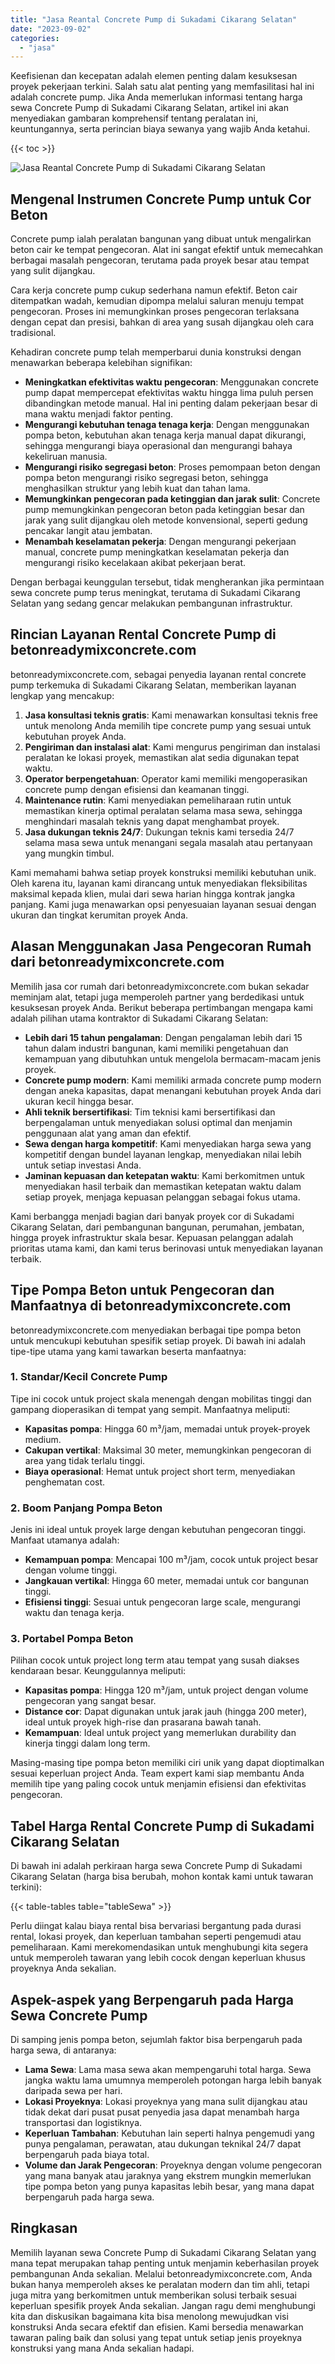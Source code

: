 ```yaml
---
title: "Jasa Reantal Concrete Pump di Sukadami Cikarang Selatan"
date: "2023-09-02"
categories: 
  - "jasa"
---
```


Keefisienan dan kecepatan adalah elemen penting dalam kesuksesan proyek pekerjaan terkini. Salah satu alat penting yang memfasilitasi hal ini adalah concrete pump. Jika Anda memerlukan informasi tentang harga sewa Concrete Pump di Sukadami Cikarang Selatan, artikel ini akan menyediakan gambaran komprehensif tentang peralatan ini, keuntungannya, serta perincian biaya sewanya yang wajib Anda ketahui.

{{< toc >}}

![Jasa Reantal Concrete Pump di Sukadami Cikarang Selatan](https://betoncor8.github.io/pump/concrete-pump%20(13).png)

## Mengenal Instrumen Concrete Pump untuk Cor Beton

Concrete pump ialah peralatan bangunan yang dibuat untuk mengalirkan beton cair ke tempat pengecoran. Alat ini sangat efektif untuk memecahkan berbagai masalah pengecoran, terutama pada proyek besar atau tempat yang sulit dijangkau.

Cara kerja concrete pump cukup sederhana namun efektif. Beton cair ditempatkan wadah, kemudian dipompa melalui saluran menuju tempat pengecoran. Proses ini memungkinkan proses pengecoran terlaksana dengan cepat dan presisi, bahkan di area yang susah dijangkau oleh cara tradisional.

Kehadiran concrete pump telah memperbarui dunia konstruksi dengan menawarkan beberapa kelebihan signifikan:

- **Meningkatkan efektivitas waktu pengecoran**: Menggunakan concrete pump dapat mempercepat efektivitas waktu hingga lima puluh persen dibandingkan metode manual. Hal ini penting dalam pekerjaan besar di mana waktu menjadi faktor penting.
- **Mengurangi kebutuhan tenaga tenaga kerja**: Dengan menggunakan pompa beton, kebutuhan akan tenaga kerja manual dapat dikurangi, sehingga mengurangi biaya operasional dan mengurangi bahaya kekeliruan manusia.
- **Mengurangi risiko segregasi beton**: Proses pemompaan beton dengan pompa beton mengurangi risiko segregasi beton, sehingga menghasilkan struktur yang lebih kuat dan tahan lama.
- **Memungkinkan pengecoran pada ketinggian dan jarak sulit**: Concrete pump memungkinkan pengecoran beton pada ketinggian besar dan jarak yang sulit dijangkau oleh metode konvensional, seperti gedung pencakar langit atau jembatan.
- **Menambah keselamatan pekerja**: Dengan mengurangi pekerjaan manual, concrete pump meningkatkan keselamatan pekerja dan mengurangi risiko kecelakaan akibat pekerjaan berat.

Dengan berbagai keunggulan tersebut, tidak mengherankan jika permintaan sewa concrete pump terus meningkat, terutama di Sukadami Cikarang Selatan yang sedang gencar melakukan pembangunan infrastruktur.

## Rincian Layanan Rental Concrete Pump di betonreadymixconcrete.com

betonreadymixconcrete.com, sebagai penyedia layanan rental concrete pump terkemuka di Sukadami Cikarang Selatan, memberikan layanan lengkap yang mencakup:

1. **Jasa konsultasi teknis gratis**: Kami menawarkan konsultasi teknis free untuk menolong Anda memilih tipe concrete pump yang sesuai untuk kebutuhan proyek Anda.
2. **Pengiriman dan instalasi alat**: Kami mengurus pengiriman dan instalasi peralatan ke lokasi proyek, memastikan alat sedia digunakan tepat waktu.
3. **Operator berpengetahuan**: Operator kami memiliki mengoperasikan concrete pump dengan efisiensi dan keamanan tinggi.
4. **Maintenance rutin**: Kami menyediakan pemeliharaan rutin untuk memastikan kinerja optimal peralatan selama masa sewa, sehingga menghindari masalah teknis yang dapat menghambat proyek.
5. **Jasa dukungan teknis 24/7**: Dukungan teknis kami tersedia 24/7 selama masa sewa untuk menangani segala masalah atau pertanyaan yang mungkin timbul.

Kami memahami bahwa setiap proyek konstruksi memiliki kebutuhan unik. Oleh karena itu, layanan kami dirancang untuk menyediakan fleksibilitas maksimal kepada klien, mulai dari sewa harian hingga kontrak jangka panjang. Kami juga menawarkan opsi penyesuaian layanan sesuai dengan ukuran dan tingkat kerumitan proyek Anda.

## Alasan Menggunakan Jasa Pengecoran Rumah dari betonreadymixconcrete.com

Memilih jasa cor rumah dari betonreadymixconcrete.com bukan sekadar meminjam alat, tetapi juga memperoleh partner yang berdedikasi untuk kesuksesan proyek Anda. Berikut beberapa pertimbangan mengapa kami adalah pilihan utama kontraktor di Sukadami Cikarang Selatan:

- **Lebih dari 15 tahun pengalaman**: Dengan pengalaman lebih dari 15 tahun dalam industri bangunan, kami memiliki pengetahuan dan kemampuan yang dibutuhkan untuk mengelola bermacam-macam jenis proyek.
- **Concrete pump modern**: Kami memiliki armada concrete pump modern dengan aneka kapasitas, dapat menangani kebutuhan proyek Anda dari ukuran kecil hingga besar.
- **Ahli teknik bersertifikasi**: Tim teknisi kami bersertifikasi dan berpengalaman untuk menyediakan solusi optimal dan menjamin penggunaan alat yang aman dan efektif.
- **Sewa dengan harga kompetitif**: Kami menyediakan harga sewa yang kompetitif dengan bundel layanan lengkap, menyediakan nilai lebih untuk setiap investasi Anda.
- **Jaminan kepuasan dan ketepatan waktu**: Kami berkomitmen untuk menyediakan hasil terbaik dan memastikan ketepatan waktu dalam setiap proyek, menjaga kepuasan pelanggan sebagai fokus utama.

Kami berbangga menjadi bagian dari banyak proyek cor di Sukadami Cikarang Selatan, dari pembangunan bangunan, perumahan, jembatan, hingga proyek infrastruktur skala besar. Kepuasan pelanggan adalah prioritas utama kami, dan kami terus berinovasi untuk menyediakan layanan terbaik.

## Tipe Pompa Beton untuk Pengecoran dan Manfaatnya di betonreadymixconcrete.com

betonreadymixconcrete.com menyediakan berbagai tipe pompa beton untuk mencukupi kebutuhan spesifik setiap proyek. Di bawah ini adalah tipe-tipe utama yang kami tawarkan beserta manfaatnya:

### 1\. Standar/Kecil Concrete Pump

Tipe ini cocok untuk project skala menengah dengan mobilitas tinggi dan gampang dioperasikan di tempat yang sempit. Manfaatnya meliputi:

- **Kapasitas pompa**: Hingga 60 m³/jam, memadai untuk proyek-proyek medium.
- **Cakupan vertikal**: Maksimal 30 meter, memungkinkan pengecoran di area yang tidak terlalu tinggi.
- **Biaya operasional**: Hemat untuk project short term, menyediakan penghematan cost.

### 2\. Boom Panjang Pompa Beton

Jenis ini ideal untuk proyek large dengan kebutuhan pengecoran tinggi. Manfaat utamanya adalah:

- **Kemampuan pompa**: Mencapai 100 m³/jam, cocok untuk project besar dengan volume tinggi.
- **Jangkauan vertikal**: Hingga 60 meter, memadai untuk cor bangunan tinggi.
- **Efisiensi tinggi**: Sesuai untuk pengecoran large scale, mengurangi waktu dan tenaga kerja.

### 3\. Portabel Pompa Beton

Pilihan cocok untuk project long term atau tempat yang susah diakses kendaraan besar. Keunggulannya meliputi:

- **Kapasitas pompa**: Hingga 120 m³/jam, untuk project dengan volume pengecoran yang sangat besar.
- **Distance cor**: Dapat digunakan untuk jarak jauh (hingga 200 meter), ideal untuk proyek high-rise dan prasarana bawah tanah.
- **Kemampuan**: Ideal untuk project yang memerlukan durability dan kinerja tinggi dalam long term.

Masing-masing tipe pompa beton memiliki ciri unik yang dapat dioptimalkan sesuai keperluan project Anda. Team expert kami siap membantu Anda memilih tipe yang paling cocok untuk menjamin efisiensi dan efektivitas pengecoran.

## Tabel Harga Rental Concrete Pump di Sukadami Cikarang Selatan

Di bawah ini adalah perkiraan harga sewa Concrete Pump di Sukadami Cikarang Selatan (harga bisa berubah, mohon kontak kami untuk tawaran terkini):

{{< table-tables table="tableSewa" >}}

Perlu diingat kalau biaya rental bisa bervariasi bergantung pada durasi rental, lokasi proyek, dan keperluan tambahan seperti pengemudi atau pemeliharaan. Kami merekomendasikan untuk menghubungi kita segera untuk memperoleh tawaran yang lebih cocok dengan keperluan khusus proyeknya Anda sekalian.

## Aspek-aspek yang Berpengaruh pada Harga Sewa Concrete Pump

Di samping jenis pompa beton, sejumlah faktor bisa berpengaruh pada harga sewa, di antaranya:

- **Lama Sewa**: Lama masa sewa akan mempengaruhi total harga. Sewa jangka waktu lama umumnya memperoleh potongan harga lebih banyak daripada sewa per hari.
- **Lokasi Proyeknya**: Lokasi proyeknya yang mana sulit dijangkau atau tidak dekat dari pusat pusat penyedia jasa dapat menambah harga transportasi dan logistiknya.
- **Keperluan Tambahan**: Kebutuhan lain seperti halnya pengemudi yang punya pengalaman, perawatan, atau dukungan teknikal 24/7 dapat berpengaruh pada biaya total.
- **Volume dan Jarak Pengecoran**: Proyeknya dengan volume pengecoran yang mana banyak atau jaraknya yang ekstrem mungkin memerlukan tipe pompa beton yang punya kapasitas lebih besar, yang mana dapat berpengaruh pada harga sewa.

## Ringkasan

Memilih layanan sewa Concrete Pump di Sukadami Cikarang Selatan yang mana tepat merupakan tahap penting untuk menjamin keberhasilan proyek pembangunan Anda sekalian. Melalui betonreadymixconcrete.com, Anda bukan hanya memperoleh akses ke peralatan modern dan tim ahli, tetapi juga mitra yang berkomitmen untuk memberikan solusi terbaik sesuai keperluan spesifik proyek Anda sekalian. Jangan ragu demi menghubungi kita dan diskusikan bagaimana kita bisa menolong mewujudkan visi konstruksi Anda secara efektif dan efisien. Kami bersedia menawarkan tawaran paling baik dan solusi yang tepat untuk setiap jenis proyeknya konstruksi yang mana Anda sekalian hadapi.
